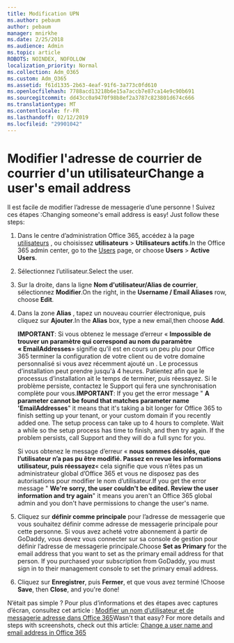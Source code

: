 ```yaml
---
title: Modification UPN
ms.author: pebaum
author: pebaum
manager: mnirkhe
ms.date: 2/25/2018
ms.audience: Admin
ms.topic: article
ROBOTS: NOINDEX, NOFOLLOW
localization_priority: Normal
ms.collection: Adm_O365
ms.custom: Adm_O365
ms.assetid: f61d1335-2b63-4eaf-91f6-3a773c0fd610
ms.openlocfilehash: 7788acd13218b6e15a7accb7e87ca14e9c90b691
ms.sourcegitcommit: dd43cc0a9470f98b8ef2a3787c823801d674c666
ms.translationtype: MT
ms.contentlocale: fr-FR
ms.lasthandoff: 02/12/2019
ms.locfileid: "29901042"
---
```

# <a name="change-a-users-email-address"></a><span data-ttu-id="23914-102">Modifier l'adresse de courrier de courrier d'un utilisateur</span><span class="sxs-lookup"><span data-stu-id="23914-102">Change a user's email address</span></span>

<span data-ttu-id="23914-p101">Il est facile de modifier l’adresse de messagerie d’une personne ! Suivez ces étapes :</span><span class="sxs-lookup"><span data-stu-id="23914-p101">Changing someone's email address is easy! Just follow these steps:</span></span>
  
1. <span data-ttu-id="23914-105">Dans le centre d’administration Office 365, accédez à la page [utilisateurs](https://go.microsoft.com/fwlink/p/?linkid=834822) , ou choisissez **utilisateurs** \> **Utilisateurs actifs**.</span><span class="sxs-lookup"><span data-stu-id="23914-105">In the Office 365 admin center, go to the [Users](https://go.microsoft.com/fwlink/p/?linkid=834822) page, or choose **Users** \> **Active Users**.</span></span>
    
2. <span data-ttu-id="23914-106">Sélectionnez l’utilisateur.</span><span class="sxs-lookup"><span data-stu-id="23914-106">Select the user.</span></span>
    
3. <span data-ttu-id="23914-107">Sur la droite, dans la ligne **Nom d'utilisateur/Alias de courrier**, sélectionnez **Modifier**.</span><span class="sxs-lookup"><span data-stu-id="23914-107">On the right, in the **Username / Email Aliases** row, choose **Edit**.</span></span>
    
4. <span data-ttu-id="23914-108">Dans la zone **Alias** , tapez un nouveau courrier électronique, puis cliquez sur **Ajouter**.</span><span class="sxs-lookup"><span data-stu-id="23914-108">In the **Alias** box, type a new email,then choose **Add**.</span></span>
    
    <span data-ttu-id="23914-p102">**IMPORTANT**: Si vous obtenez le message d’erreur « **Impossible de trouver un paramètre qui correspond au nom du paramètre « EmailAddresses**» signifie qu’il est en cours un peu plu pour Office 365 terminer la configuration de votre client ou de votre domaine personnalisé si vous avez récemment ajouté un . Le processus d’installation peut prendre jusqu'à 4 heures. Patientez afin que le processus d’installation ait le temps de terminer, puis réessayez. Si le problème persiste, contactez le Support qui fera une synchronisation complète pour vous.</span><span class="sxs-lookup"><span data-stu-id="23914-p102">**IMPORTANT**: If you get the error message " **A parameter cannot be found that matches parameter name 'EmailAddresses**" it means that it's taking a bit longer for Office 365 to finish setting up your tenant, or your custom domain if you recently added one. The setup process can take up to 4 hours to complete. Wait a while so the setup process has time to finish, and then try again. If the problem persists, call Support and they will do a full sync for you.</span></span>
    
    <span data-ttu-id="23914-113">Si vous obtenez le message d’erreur « **nous sommes désolés, que l’utilisateur n’a pas pu être modifié. Passez en revue les informations utilisateur, puis réessayez**« cela signifie que vous n’êtes pas un administrateur global d’Office 365 et vous ne disposez pas des autorisations pour modifier le nom d’utilisateur.</span><span class="sxs-lookup"><span data-stu-id="23914-113">If you get the error message " **We're sorry, the user couldn't be edited. Review the user information and try again**" it means you aren't an Office 365 global admin and you don't have permissions to change the user's name.</span></span>
    
5. <span data-ttu-id="23914-p103">Cliquez sur **définir comme principale** pour l’adresse de messagerie que vous souhaitez définir comme adresse de messagerie principale pour cette personne. Si vous avez acheté votre abonnement à partir de GoDaddy, vous devez vous connecter sur sa console de gestion pour définir l’adresse de messagerie principale.</span><span class="sxs-lookup"><span data-stu-id="23914-p103">Choose **Set as Primary** for the email address that you want to set as the primary email address for that person. If you purchased your subscription from GoDaddy, you must sign in to their management console to set the primary email address.</span></span> 
    
6. <span data-ttu-id="23914-116">Cliquez sur **Enregistrer**, puis **Fermer**, et que vous avez terminé !</span><span class="sxs-lookup"><span data-stu-id="23914-116">Choose **Save**, then **Close**, and you're done!</span></span>
    
<span data-ttu-id="23914-p104">N’était pas simple ? Pour plus d’informations et des étapes avec captures d’écran, consultez cet article : [Modifier un nom d’utilisateur et de messagerie adresse dans Office 365](https://support.office.com/article/Change-a-user-name-and-email-address-in-Office-365-fb5ac074-e203-4e1f-9843-b9d1a3e03297.aspx)</span><span class="sxs-lookup"><span data-stu-id="23914-p104">Wasn't that easy? For more details and steps with screenshots, check out this article: [Change a user name and email address in Office 365](https://support.office.com/article/Change-a-user-name-and-email-address-in-Office-365-fb5ac074-e203-4e1f-9843-b9d1a3e03297.aspx)</span></span>
  

